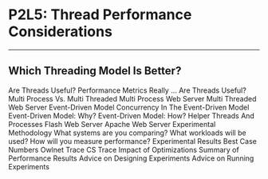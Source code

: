 # P2L5: Thread Performance Considerations

<!-- toc -->
----

## Which Threading Model Is Better?



Are Threads Useful?
Performance Metrics
Really … Are Threads Useful?
Multi Process Vs. Multi Threaded
Multi Process Web Server
Multi Threaded Web Server
Event-Driven Model
Concurrency In The Event-Driven Model
Event-Driven Model: Why?
Event-Driven Model: How?
Helper Threads And Processes
Flash Web Server
Apache Web Server
Experimental Methodology
What systems are you comparing?
What workloads will be used?
How will you measure performance?
Experimental Results
Best Case Numbers
Owlnet Trace
CS Trace
Impact of Optimizations
Summary of Performance Results
Advice on Designing Experiments
Advice on Running Experiments